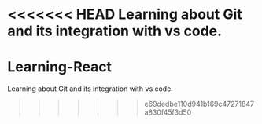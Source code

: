 <<<<<<< HEAD
Learning about Git and its integration with vs code.
=======
# Learning-React
Learning about Git and its integration with vs code.
>>>>>>> e69dedbe110d941b169c47271847a830f45f3d50
